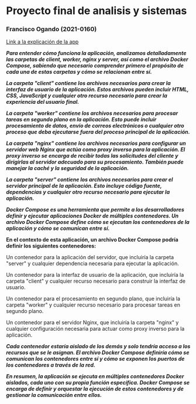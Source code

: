 # Proyecto final de analisis y sistemas
### Francisco Ogando (2021-0160)
[Link a la explicación de la app](https://miucateciedu-my.sharepoint.com/personal/20210160_miucateci_edu_do/_layouts/15/onedrive.aspx?login_hint=20210160%40miucateci%2Eedu%2Edo&id=%2Fpersonal%2F20210160%5Fmiucateci%5Fedu%5Fdo%2FDocuments%2FAn%C3%A1lisis%20de%20sist%2Fdocker%2Dcompose%2Eyml%20%2D%20APP%20%2D%20Visual%20Studio%20Code%202023%2D04%2D10%2014%2D53%2D02%2Emp4&parent=%2Fpersonal%2F20210160%5Fmiucateci%5Fedu%5Fdo%2FDocuments%2FAn%C3%A1lisis%20de%20sist)



***Para entender cómo funciona la aplicación, analizamos detalladamente las carpetas de client, worker, nginx y server, así como el archivo Docker Compose, sabiendo que necesario comprender primero el propósito de cada una de estas carpetas y cómo se relacionan entre sí.***

***La carpeta "client" contiene los archivos necesarios para crear la interfaz de usuario de la aplicación. Estos archivos pueden incluir HTML, CSS, JavaScript y cualquier otro recurso necesario para crear la experiencia del usuario final.***

***La carpeta "worker" contiene los archivos necesarios para procesar tareas en segundo plano en la aplicación. Esto puede incluir procesamiento de datos, envío de correos electrónicos o cualquier otro proceso que deba ejecutarse fuera del proceso principal de la aplicación.***

***La carpeta "nginx" contiene los archivos necesarios para configurar un servidor web Nginx que actúa como proxy inverso para la aplicación. El proxy inverso se encarga de recibir todas las solicitudes del cliente y dirigirlas al servidor adecuado para su procesamiento. También puede manejar la caché y la seguridad de la aplicación.***

***La carpeta "server" contiene los archivos necesarios para crear el servidor principal de la aplicación. Esto incluye código fuente, dependencias y cualquier otro recurso necesario para ejecutar la aplicación.***

***Docker Compose es una herramienta que permite a los desarrolladores definir y ejecutar aplicaciones Docker de múltiples contenedores. Un archivo Docker Compose define cómo se ejecutan los contenedores de la aplicación y cómo se comunican entre sí.***

**En el contexto de esta aplicación, un archivo Docker Compose podría definir los siguientes contenedores:**
<p> 
Un contenedor para la aplicación del servidor, que incluiría la carpeta "server" y cualquier dependencia necesaria para ejecutar la aplicación.
<p/>
<p>
Un contenedor para la interfaz de usuario de la aplicación, que incluiría la carpeta "client" y cualquier recurso necesario para construir la interfaz de usuario.
<p/>
<p>
Un contenedor para el procesamiento en segundo plano, que incluiría la carpeta "worker" y cualquier recurso necesario para procesar tareas en segundo plano.
<p/>
<p>
Un contenedor para el servidor Nginx, que incluiría la carpeta "nginx" y cualquier configuración necesaria para actuar como proxy inverso para la aplicación.
<p/>

***Cada contenedor estaría aislado de los demás y solo tendría acceso a los recursos que se le asignan. El archivo Docker Compose definiría cómo se comunican los contenedores entre sí y cómo se exponen los puertos de los contenedores a través de la red.***

***En resumen, la aplicación se ejecuta en múltiples contenedores Docker aislados, cada uno con su propia función específica. Docker Compose se encarga de definir y orquestar la ejecución de estos contenedores y de gestionar la comunicación entre ellos.***
